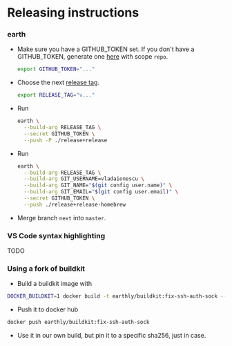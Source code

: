 # Releasing instructions

### earth

* Make sure you have a GITHUB_TOKEN set. If you don't have a GITHUB_TOKEN, generate one [here](https://github.com/settings/tokens) with scope `repo`.
  ```bash
  export GITHUB_TOKEN="..."
  ```
* Choose the next [release tag](https://github.com/earthly/earthly/releases).
  ```bash
  export RELEASE_TAG="v..."
  ```
* Run
  ```bash
  earth \
    --build-arg RELEASE_TAG \
    --secret GITHUB_TOKEN \
    --push -P ./release+release
  ```
* Run
  ```bash
  earth \
    --build-arg RELEASE_TAG \
    --build-arg GIT_USERNAME=vladaionescu \
    --build-arg GIT_NAME="$(git config user.name)" \
    --build-arg GIT_EMAIL="$(git config user.email)" \
    --secret GITHUB_TOKEN \
    --push ./release+release-homebrew
  ```
* Merge branch `next` into `master`.

### VS Code syntax highlighting

TODO

### Using a fork of buildkit

* Build a buildkit image with

```bash
DOCKER_BUILDKIT=1 docker build -t earthly/buildkit:fix-ssh-auth-sock --target buildkit-buildkitd-linux .
```

* Push it to docker hub

```bash
docker push earthly/buildkit:fix-ssh-auth-sock
```

* Use it in our own build, but pin it to a specific sha256, just in case.
